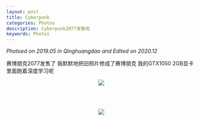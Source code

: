 ```yaml
---
layout: post
title: Cyberpunk
categories: Photos
description: Cyberpunk2077发售啦
keywords: Photos
---
```


*Photoed on 2019.05 in Qinghuangdao and Edited on 2020.12*

赛博朋克2077发售了
我默默地把旧照片修成了赛博朋克
我的GTX1050 2GB显卡里面跑着深度学习呢

<div align="center">
   <img src="https://ruifmaxx.github.io/images/qinghuangdao/A.jpg" style="zoom:100%" />

   <br/><br />

   <img src="https://ruifmaxx.github.io/images/qinghuangdao/B.jpg" style="zoom:100%" />
</div>





